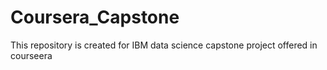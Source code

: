 # Coursera_Capstone
This repository is created for IBM data science capstone project offered in courseera
